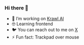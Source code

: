 ### Hi there 👋

- 🚀 I’m working on [Krawl AI](https://www.krawl.ai)
- 🤓 Learning frontend
- 🐦 You can reach out to me on [X](https://x.com/fialaerik)
- ⚡️ Fun fact: Trackpad over mouse
